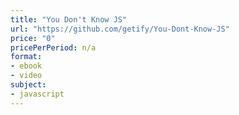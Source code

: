 ```yaml
---
title: "You Don't Know JS"
url: "https://github.com/getify/You-Dont-Know-JS"
price: "0"
pricePerPeriod: n/a
format: 
- ebook
- video
subject: 
- javascript
---
```

